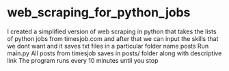 # web_scraping_for_python_jobs
I created a simplified version of web scraping in python that takes the lists of python jobs from timesjob.com and after that we can input the skills that we dont want and it saves txt files in a particular folder name posts
Run main.py
All posts from timesjob saves in posts/ folder along with descriptive link
The program runs every 10 minutes until you stop
